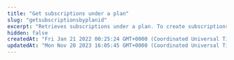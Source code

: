 ```yaml
---
title: "Get subscriptions under a plan"
slug: "getsubscriptionsbyplanid"
excerpt: "Retrieves subscriptions under a plan. To create subscriptions under a plan, use [Create subscription under a plan](https://docs.clover.com/reference/createsubscription)."
hidden: false
createdAt: "Fri Jan 21 2022 00:25:24 GMT+0000 (Coordinated Universal Time)"
updatedAt: "Mon Nov 20 2023 16:05:45 GMT+0000 (Coordinated Universal Time)"
---
```

<!-- https://jira.corp.clover.com/browse/DS-4717 -->
